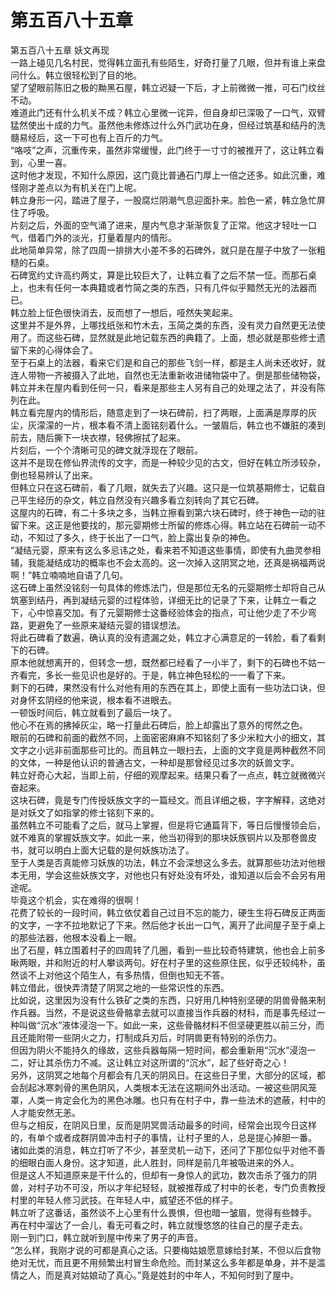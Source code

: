 # 第五百八十五章

第五百八十五章 妖文再现\
一路上碰见几名村民，觉得韩立面孔有些陌生，好奇打量了几眼，但并有谁上来盘问什么。韩立很轻松到了目的地。\
望了望眼前陈旧之极的黝黑石屋，韩立迟疑一下后，才上前微微一推，可石门纹丝不动。\
难道此门还有什么机关不成？韩立心里微一诧异，但自身却已深吸了一口气，双臂猛然使出十成的力气。虽然他未修炼过什么外门武功在身，但经过筑基和结丹的洗髓易经后，这一下可也有上百斤的力气。\
“咯吱”之声，沉重传来，虽然非常缓慢，此门终于一寸寸的被推开了，这让韩立看到，心里一喜。\
这时他才发现，不知什么原因，这门竟比普通石门厚上一倍之还多。如此沉重，难怪刚才差点以为有机关在门上呢。\
韩立身形一闪，踏进了屋子，一股腐烂阴潮气息迎面扑来。脸色一紧，韩立急忙屏住了呼吸。\
片刻之后，外面的空气涌了进来，屋内气息才渐渐恢复了正常。他这才轻吐一口气，借着门外的淡光，打量着屋内的情形。\
此地简单异常，除了四周一排排大小差不多的石碑外，就只是在屋子中放了一张粗糙的石桌。\
石碑宽约丈许高约两丈，算是比较巨大了，让韩立看了之后不禁一怔。而那石桌上，也未有任何一本典籍或者竹简之类的东西，只有几件似乎黯然无光的法器而已。\
韩立脸上怔色很快消去，反而想了一想后，哑然失笑起来。\
这里并不是外界，上哪找纸张和竹木去，玉简之类的东西，没有灵力自然更无法使用了。而这些石碑，显然就是此地记载东西的典籍了。上面，想必就是那些修士遗留下来的心得体会了。\
至于石桌上的法器，看来它们是和自己的那些飞剑一样，都是主人尚未还收好，就连人带物一齐被摄入了此地，自然也无法重新收进储物袋中了。倒是那些储物袋，韩立并未在屋内看到任何一只，看来是那些主人另有自己的处理之法了，并没有陈列在此。\
韩立看完屋内的情形后，随意走到了一块石碑前，扫了两眼，上面满是厚厚的灰尘，灰濛濛的一片，根本看不清上面铭刻着什么。一皱眉后，韩立也不嫌脏的凑到前去，随后撕下一块衣襟，轻佛擦拭了起来。\
片刻后，一个个清晰可见的碑文就浮现在了眼前。\
这并不是现在修仙界流传的文字，而是一种较少见的古文，但好在韩立所涉较杂，倒也轻易辨认了出来。\
但韩立只在这石碑前，看了几眼，就失去了兴趣。这只是一位筑基期修士，记载自己平生经历的杂文，韩立自然没有兴趣多看立刻转向了其它石碑。\
这屋内的石碑，有二十多块之多，当韩立擦看到第六块石碑时，终于神色一动的驻留下来。这正是他要找的，那元婴期修士所留的修炼心得。韩立站在石碑前一动不动，不知过了多久，终于长出了一口气，脸上露出复杂的神色。\
“凝结元婴，原来有这么多忌讳之处，看来若不知道这些事情，即使有九曲灵参相辅，我能凝结成功的概率也不会太高的。这一次掉入这阴冥之地，还真是祸福两说啊！”韩立喃喃地自语了几句。\
这石碑上虽然没铭刻一句具体的修炼法门，但是那位无名的元婴期修士却将自己从筑塞到结丹，再到凝结元婴的过程体验，详细无比的记录了下来，让韩立一看之下，心中惊喜交加。有了元婴期修士这番经验体会的指点，可让他少走了不少弯路，更避免了一些原来凝结元婴的错误想法。\
将此石碑看了数遍，确认真的没有遗漏之处，韩立才心满意足的一转脸，看了看剩下的石碑。\
原本他就想离开的，但转念一想，既然都已经看了一小半了，剩下的石碑也不姑一齐看完，多长一些见识也是好的。于是，韩立神色轻松的一一看了下来。\
剩下的石碑，果然没有什么对他有用的东西在其上，即使上面有一些功法口诀，但对身怀玄阴经的他来说，根本看不进眼去。\
一顿饭时间后，韩立就看到了最后一块了。\
他心不在焉的拂掉灰尘，略一打量此石碑后，脸上却露出了意外的愕然之色。\
眼前的石碑和前面的截然不同，上面密密麻麻不知铭刻了多少米粒大小的细文，其文字之小远非前面那些可比的。而且韩立一眼扫去，上面的文字竟是两种截然不同的文体，一种是他认识的普通古文，一种却是那曾经见过多次的妖兽文字。\
韩立好奇心大起，当即上前，仔细的观摩起来。结果只看了一点点，韩立就微微兴奋起来。\
这块石碑，竟是专门传授妖族文字的一篇经文。而且详细之极，字字解释，这绝对是对妖文了如指掌的修士铭刻下来的。\
虽然韩立不可能看了之后，就马上掌握，但是将它通篇背下，等日后慢慢领会后，就不难真的掌握妖族文字。如此一来，他当初得到的那块妖族铜片以及那卷兽皮书，就可以明白上面大记载的是何妖族功法了。\
至于人类是否真能修习妖族的功法，韩立不会深想这么多去。就算那些功法对他根本无用，学会这些妖族文字，对他也只有好处没有坏处，谁知道以后会不会另有用途呢。\
毕竟这个机会，实在难得的很啊！\
花费了较长的一段时间，韩立依仗着自己过目不忘的能力，硬生生将石碑反正两面的文字，一字不拉地默记了下来。然后他才长出一口气，离开了此间屋子至于桌上的那些法器，他根本没看上一眼。\
出了石屋，韩立围着村子的四周转了几圈，看到一些比较奇特建筑，他也会上前多瞅两眼，并和附近的村人攀谈两句。好在村子里的这些原住民，似乎还较纯朴，虽然谈不上对他这个陌生人，有多热情，但倒也知无不答。\
韩立借此，很快弄清楚了阴冥之地的一些常识性的东西。\
比如说，这里因为没有什么铁矿之类的东西，只好用几种特别坚硬的阴兽骨骼来制作兵器。当然，不是说这些骨骼拿去就可以直接当作兵器的材科，而是事先经过一种叫做“沉水”液体浸泡一下。如此一来，这些骨骼材料不但坚硬更胜以前三分，而且还能附带一些阴火之力，打制成兵刃后，时阴兽更有特别的杀伤力。\
但因为阴火不能持久的缘故，这些兵器每隔一短时间，都会重新用“沉水”浸泡一二，好让其杀伤力不减。这让韩立对这所谓的“沉水”，起了些好奇之心！\
另外，这阴冥之地每个月都会有几天的阴风日。在这些日子里，大部分的区域，都会刮起冰寒刺骨的黑色阴风，人类根本无法在这期间外出活动。一被这些阴风笼罩，人类一肯定会化为的黑色冰雕。也只有在村子中，靠一些法术的遮蔽，村中的人才能安然无恙。\
但与之相反，在阴风日里，反而是阴冥兽活动最多的时间，经常会出现今日这样的，有单个或者成群阴兽冲击村子的事情，让村子里的人，总是提心掉胆一番。\
诸如此类的消息，韩立打听了不少，甚至灵机一动下，还问了下那位似乎对他不善的细眼白面人身份。这才知道，此人胜封，同样是前几年被吸进来的外人。\
但是这人不知道原来是干什么的，但却有一身惊人的武功，数次击杀了强力的阴兽，对村子功不可没，所以才年纪轻轻，就被推荐成了村中的长老，专门负责教授村里的年轻人修习武技。在年轻人中，威望还不低的样子。\
韩立听了这番话，虽然谈不上心里有什么畏惧，但也暗一皱眉，觉得有些棘手。\
再在村中溜达了一会儿，看无可看之时，韩立就慢悠悠的往自己的屋子走去。\
刚一到门口，韩立就听到屋中传来了男子的声音。\
“怎么样，我刚才说的可都是真心之话。只要梅姑娘愿意嫁给封某，不但以后食物绝对无忧，而且更不用频繁出村冒生命危险。而封某这么多年都是单身，并不是滥情之人，而是真对姑娘动了真心。”竟是姓封的中年人，不知何时到了屋中。
